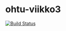 # ohtu-viikko3

[![Build Status](https://travis-ci.org/SaraHeina/ohtu-viikko3.svg?branch=master)](https://travis-ci.org/SaraHeina/ohtu-viikko3)
